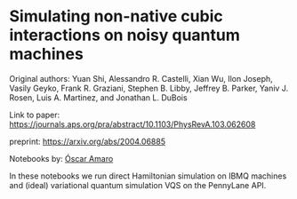 # Simulating non-native cubic interactions on noisy quantum machines

Original authors: Yuan Shi, Alessandro R. Castelli, Xian Wu, Ilon Joseph, Vasily Geyko, Frank R. Graziani, Stephen B. Libby, Jeffrey B. Parker, Yaniv J. Rosen, Luis A. Martinez, and Jonathan L. DuBois

Link to paper: https://journals.aps.org/pra/abstract/10.1103/PhysRevA.103.062608 

preprint: https://arxiv.org/abs/2004.06885

Notebooks by: [Óscar Amaro](https://github.com/OsAmaro)

In these notebooks we run direct Hamiltonian simulation on IBMQ machines and (ideal) variational quantum simulation VQS on the PennyLane API.

